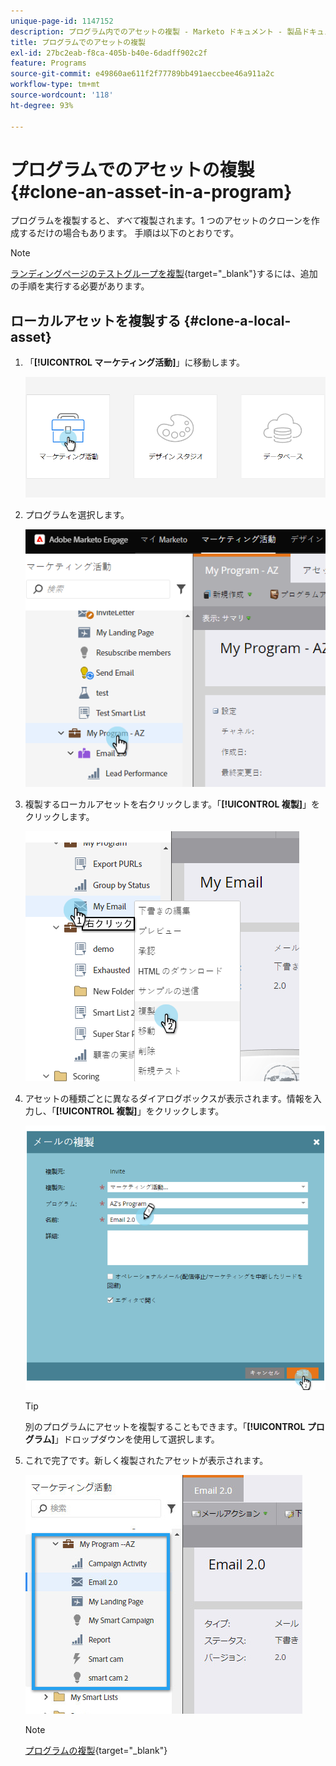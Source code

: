 ```yaml
---
unique-page-id: 1147152
description: プログラム内でのアセットの複製 - Marketo ドキュメント - 製品ドキュメント
title: プログラムでのアセットの複製
exl-id: 27bc2eab-f8ca-405b-b40e-6dadff902c2f
feature: Programs
source-git-commit: e49860ae611f2f77789bb491aeccbee46a911a2c
workflow-type: tm+mt
source-wordcount: '118'
ht-degree: 93%

---
```


# プログラムでのアセットの複製 {#clone-an-asset-in-a-program}

プログラムを複製すると、_すべて_&#x200B;複製されます。1 つのアセットのクローンを作成するだけの場合もあります。 手順は以下のとおりです。

>[!NOTE]
>
>[ランディングページのテストグループを複製](/help/marketo/product-docs/demand-generation/landing-pages/landing-page-actions/cloning-a-landing-page-test-group.md){target="_blank"}するには、追加の手順を実行する必要があります。

## ローカルアセットを複製する {#clone-a-local-asset}

1. 「**[!UICONTROL マーケティング活動]**」に移動します。

   ![](assets/login-marketing-activities.png)

1. プログラムを選択します。

   ![](assets/image2014-9-23-15-3a56-3a12.png)

1. 複製するローカルアセットを右クリックします。「**[!UICONTROL 複製]**」をクリックします。

   ![](assets/image2014-9-23-15-3a56-3a25.png)

1. アセットの種類ごとに異なるダイアログボックスが表示されます。情報を入力し、「**[!UICONTROL 複製]**」をクリックします。

   ![](assets/image2014-9-23-15-3a56-3a34.png)

   >[!TIP]
   >
   >別のプログラムにアセットを複製することもできます。「**[!UICONTROL プログラム]**」ドロップダウンを使用して選択します。

1. これで完了です。新しく複製されたアセットが表示されます。

   ![](assets/report.jpg)

   >[!NOTE]
   >
   >[プログラムの複製](/help/marketo/product-docs/core-marketo-concepts/programs/working-with-programs/clone-a-program.md){target="_blank"}
